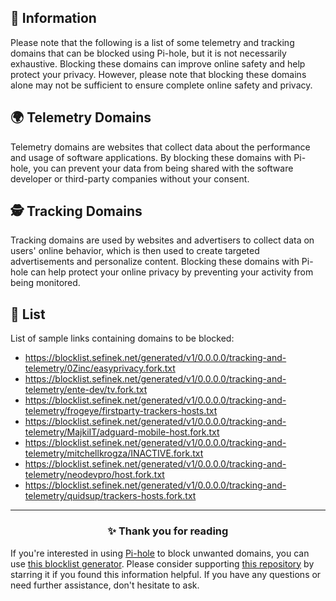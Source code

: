 <!-- SEO DATA FOR BLOCKLIST.SEFINEK.NET
* Title       : Telemetry Domains
* Description : N/A
* Tags        : N/A
* Canonical   : /viewer/info/block/Telemetry_and_Tracking
-->

## 📝 Information
Please note that the following is a list of some telemetry and tracking domains that can be blocked using Pi-hole, but it is not necessarily exhaustive.
Blocking these domains can improve online safety and help protect your privacy.
However, please note that blocking these domains alone may not be sufficient to ensure complete online safety and privacy.

## 🌍 Telemetry Domains
Telemetry domains are websites that collect data about the performance and usage of software applications.
By blocking these domains with Pi-hole, you can prevent your data from being shared with the software developer or third-party companies without your consent.

## 🕵️ Tracking Domains
Tracking domains are used by websites and advertisers to collect data on users' online behavior, which is then used to create targeted advertisements and personalize content.
Blocking these domains with Pi-hole can help protect your online privacy by preventing your activity from being monitored.


## 📃 List
List of sample links containing domains to be blocked:
- https://blocklist.sefinek.net/generated/v1/0.0.0.0/tracking-and-telemetry/0Zinc/easyprivacy.fork.txt
- https://blocklist.sefinek.net/generated/v1/0.0.0.0/tracking-and-telemetry/ente-dev/tv.fork.txt
- https://blocklist.sefinek.net/generated/v1/0.0.0.0/tracking-and-telemetry/frogeye/firstparty-trackers-hosts.txt
- https://blocklist.sefinek.net/generated/v1/0.0.0.0/tracking-and-telemetry/MajkiIT/adguard-mobile-host.fork.txt
- https://blocklist.sefinek.net/generated/v1/0.0.0.0/tracking-and-telemetry/mitchellkrogza/INACTIVE.fork.txt
- https://blocklist.sefinek.net/generated/v1/0.0.0.0/tracking-and-telemetry/neodevpro/host.fork.txt
- https://blocklist.sefinek.net/generated/v1/0.0.0.0/tracking-and-telemetry/quidsup/trackers-hosts.fork.txt


<hr>
<h3 align="center">✨ Thank you for reading</h3>
If you're interested in using <a href="https://blocklist.sefinek.net/viewer/info/What_is_Pi-hole">Pi-hole</a> to block unwanted domains, you can use <a href="https://sefinek.net/blocklist-generator/pihole">this blocklist generator</a>.
Please consider supporting <a href="https://github.com/sefinek24/Sefinek-Blocklist-Collection" target="_blank">this repository</a> by starring it if you found this information helpful.
If you have any questions or need further assistance, don't hesitate to ask.